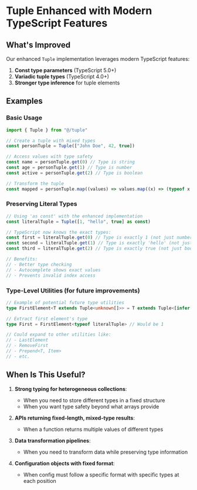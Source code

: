 # Tuple Enhanced with Modern TypeScript Features

## What's Improved

Our enhanced `Tuple` implementation leverages modern TypeScript features:

1. **Const type parameters** (TypeScript 5.0+)
2. **Variadic tuple types** (TypeScript 4.0+)
3. **Stronger type inference** for tuple elements

## Examples

### Basic Usage

```typescript
import { Tuple } from "@/tuple"

// Create a tuple with mixed types
const personTuple = Tuple(["John Doe", 42, true])

// Access values with type safety
const name = personTuple.get(0) // Type is string
const age = personTuple.get(1) // Type is number
const active = personTuple.get(2) // Type is boolean

// Transform the tuple
const mapped = personTuple.map((values) => values.map((x) => (typeof x === "number" ? x * 2 : x)))
```

### Preserving Literal Types

```typescript
// Using 'as const' with the enhanced implementation
const literalTuple = Tuple([1, "hello", true] as const)

// TypeScript now knows the exact types:
const first = literalTuple.get(0) // Type is exactly 1 (not just number)
const second = literalTuple.get(1) // Type is exactly 'hello' (not just string)
const third = literalTuple.get(2) // Type is exactly true (not just boolean)

// Benefits:
// - Better type checking
// - Autocomplete shows exact values
// - Prevents invalid index access
```

### Type-Level Utilities (for future improvements)

```typescript
// Example of potential future type utilities
type FirstElement<T extends Tuple<unknown[]>> = T extends Tuple<[infer F, ...unknown[]]> ? F : never

// Extract first element's type
type First = FirstElement<typeof literalTuple> // Would be 1

// Could expand to other utilities like:
// - LastElement
// - RemoveFirst
// - Prepend<T, Item>
// - etc.
```

## When Is This Useful?

1. **Strong typing for heterogeneous collections**:
   - When you need to store different types in a fixed structure
   - When you want type safety beyond what arrays provide

2. **APIs returning fixed-length, mixed-type results**:
   - When a function returns multiple values of different types

3. **Data transformation pipelines**:
   - When you need to transform data while preserving type information

4. **Configuration objects with fixed format**:
   - When config must follow a specific format with specific types at each position
